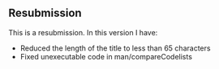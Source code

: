 ## Resubmission
This is a resubmission. In this version I have:

* Reduced the length of the title to less than 65 characters
* Fixed unexecutable code in man/compareCodelists
